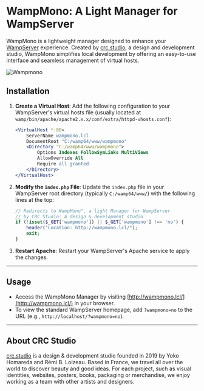 # WampMono: A Light Manager for WampServer

WampMono is a lightweight manager designed to enhance your [WampServer](https://www.wampserver.com/) experience. Created by [crc.studio](https://crc.studio/), a design and development studio, WampMono simplifies local development by offering an easy-to-use interface and seamless management of virtual hosts.

![Wampmono](https://github.com/user-attachments/assets/2e82ac8b-ad9c-407a-bfd9-eea908a5ffab)


## Installation

1. **Create a Virtual Host**:
   Add the following configuration to your WampServer's virtual hosts file (usually located at `wamp/bin/apache/apache2.x.x/conf/extra/httpd-vhosts.conf`):

   ```apache
   <VirtualHost *:80>
       ServerName wampmono.lcl
       DocumentRoot "C:/wamp64/www/wampmono"
       <Directory "C:/wamp64/www/wampmono">
           Options Indexes FollowSymLinks MultiViews
           AllowOverride All
           Require all granted
       </Directory>
   </VirtualHost>
   ```

2. **Modify the `index.php` File**:
   Update the `index.php` file in your WampServer root directory (typically `C:/wamp64/www/`) with the following lines at the top:

   ```php
   // Redirects to WampMono™, a light Manager for WampServer
   // by CRC Studio: A design & development studio
   if (!isset($_GET['wampmono']) || $_GET['wampmono'] !== 'no') {
       header("Location: http://wampmono.lcl/");
       exit;
   }
   ```

3. **Restart Apache**:
   Restart your WampServer's Apache service to apply the changes.

---

## Usage

- Access the WampMono Manager by visiting [http://wampmono.lcl/](http://wampmono.lcl/) in your browser.
- To view the standard WampServer homepage, add `?wampmono=no` to the URL (e.g., `http://localhost/?wampmono=no`).

---

## About CRC Studio

[crc.studio](https://crc.studio/) is a design & development studio founded in 2019 by Yoko Homareda and Rémi B. Loizeau. Based in France, we travel all over the world to discover beauty and good ideas. For each project, such as visual identities, websites, posters, books, packaging or merchandise, we enjoy working as a team with other artists and designers.

